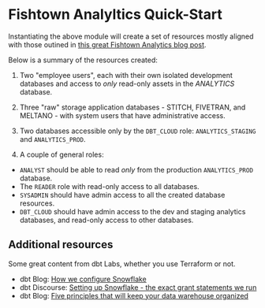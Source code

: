 # Fishtown Analyltics Quick-Start

Instantiating the above module will create a set of resources mostly aligned
with those outined in [this great Fishtown Analytics blog post](https://blog.getdbt.com/how-we-configure-snowflake/).


Below is a summary of the resources created:

1. Two "employee users", each with their own isolated development databases and access to _only_ read-only assets in the _ANALYTICS_ database.

2. Three "raw" storage application databases - STITCH, FIVETRAN, and MELTANO - with system users that have administrative access.

3. Two databases accessible only by the `DBT_CLOUD` role: `ANALYTICS_STAGING` and `ANALYTICS_PROD`.

4. A couple of general roles:
- `ANALYST` should be able to read _only_ from the production `ANALYTICS_PROD` database.
- The `READER` role with read-only access to all databases.
- `SYSADMIN` should have admin access to all the created database resources.
- `DBT_CLOUD` should have admin access to the dev and staging analytics databases, and read-only access to other databases.


##  Additional resources

Some great content from dbt Labs, whether you use Terraform or not.

- dbt Blog: [How we configure Snowflake](https://blog.getdbt.com/how-we-configure-snowflake/)
- dbt Discourse: [Setting up Snowflake - the exact grant statements we run](https://discourse.getdbt.com/t/setting-up-snowflake-the-exact-grant-statements-we-run/439)
- dbt Blog: [Five principles that will keep your data warehouse organized](https://blog.getdbt.com/five-principles-that-will-keep-your-data-warehouse-organized/)
